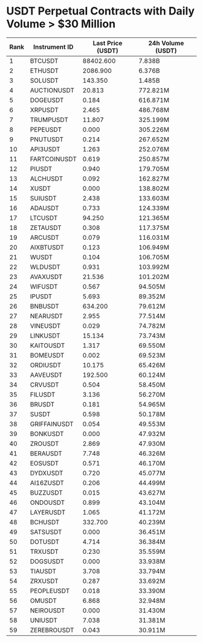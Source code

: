 # USDT Perpetual Contracts with Daily Volume > $30 Million

| Rank | Instrument ID | Last Price (USDT) | 24h Volume (USDT) |
|------|---------------|-------------------|-------------------|
| 1 | BTCUSDT | 88402.600 | 7.838B |
| 2 | ETHUSDT | 2086.900 | 6.376B |
| 3 | SOLUSDT | 143.350 | 1.485B |
| 4 | AUCTIONUSDT | 20.813 | 772.821M |
| 5 | DOGEUSDT | 0.184 | 616.871M |
| 6 | XRPUSDT | 2.465 | 486.768M |
| 7 | TRUMPUSDT | 11.807 | 325.199M |
| 8 | PEPEUSDT | 0.000 | 305.226M |
| 9 | PNUTUSDT | 0.214 | 267.652M |
| 10 | API3USDT | 1.263 | 252.076M |
| 11 | FARTCOINUSDT | 0.619 | 250.857M |
| 12 | PIUSDT | 0.940 | 179.705M |
| 13 | ALCHUSDT | 0.092 | 162.827M |
| 14 | XUSDT | 0.000 | 138.802M |
| 15 | SUIUSDT | 2.438 | 133.603M |
| 16 | ADAUSDT | 0.733 | 124.339M |
| 17 | LTCUSDT | 94.250 | 121.365M |
| 18 | ZETAUSDT | 0.308 | 117.375M |
| 19 | ARCUSDT | 0.079 | 116.031M |
| 20 | AIXBTUSDT | 0.123 | 106.949M |
| 21 | WUSDT | 0.104 | 106.705M |
| 22 | WLDUSDT | 0.931 | 103.992M |
| 23 | AVAXUSDT | 21.536 | 101.202M |
| 24 | WIFUSDT | 0.567 | 94.505M |
| 25 | IPUSDT | 5.693 | 89.352M |
| 26 | BNBUSDT | 634.200 | 79.612M |
| 27 | NEARUSDT | 2.955 | 77.514M |
| 28 | VINEUSDT | 0.029 | 74.782M |
| 29 | LINKUSDT | 15.134 | 73.743M |
| 30 | KAITOUSDT | 1.317 | 69.550M |
| 31 | BOMEUSDT | 0.002 | 69.523M |
| 32 | ORDIUSDT | 10.175 | 65.426M |
| 33 | AAVEUSDT | 192.500 | 60.124M |
| 34 | CRVUSDT | 0.504 | 58.450M |
| 35 | FILUSDT | 3.136 | 56.270M |
| 36 | BRUSDT | 0.181 | 54.965M |
| 37 | SUSDT | 0.598 | 50.178M |
| 38 | GRIFFAINUSDT | 0.054 | 49.553M |
| 39 | BONKUSDT | 0.000 | 47.932M |
| 40 | ZROUSDT | 2.869 | 47.930M |
| 41 | BERAUSDT | 7.748 | 46.326M |
| 42 | EOSUSDT | 0.571 | 46.170M |
| 43 | DYDXUSDT | 0.720 | 45.077M |
| 44 | AI16ZUSDT | 0.206 | 44.499M |
| 45 | BUZZUSDT | 0.015 | 43.627M |
| 46 | ONDOUSDT | 0.899 | 43.104M |
| 47 | LAYERUSDT | 1.065 | 41.172M |
| 48 | BCHUSDT | 332.700 | 40.239M |
| 49 | SATSUSDT | 0.000 | 36.451M |
| 50 | DOTUSDT | 4.714 | 36.384M |
| 51 | TRXUSDT | 0.230 | 35.559M |
| 52 | DOGSUSDT | 0.000 | 33.938M |
| 53 | TIAUSDT | 3.708 | 33.794M |
| 54 | ZRXUSDT | 0.287 | 33.692M |
| 55 | PEOPLEUSDT | 0.018 | 33.390M |
| 56 | OMUSDT | 6.868 | 32.948M |
| 57 | NEIROUSDT | 0.000 | 31.430M |
| 58 | UNIUSDT | 7.038 | 31.381M |
| 59 | ZEREBROUSDT | 0.043 | 30.911M |
